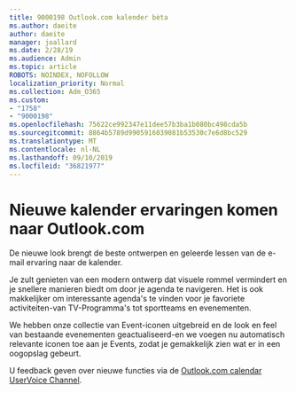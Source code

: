 ```yaml
---
title: 9000198 Outlook.com kalender bèta
ms.author: daeite
author: daeite
manager: joallard
ms.date: 2/28/19
ms.audience: Admin
ms.topic: article
ROBOTS: NOINDEX, NOFOLLOW
localization_priority: Normal
ms.collection: Adm_O365
ms.custom:
- "1758"
- "9000198"
ms.openlocfilehash: 75622ce992347e11dee57b3ba1b080bc498cda5b
ms.sourcegitcommit: 8864b5789d9905916039081b53530c7e6d8bc529
ms.translationtype: MT
ms.contentlocale: nl-NL
ms.lasthandoff: 09/10/2019
ms.locfileid: "36821977"
---
```

# <a name="new-calendar-experiences-coming-to-outlookcom"></a>Nieuwe kalender ervaringen komen naar Outlook.com

De nieuwe look brengt de beste ontwerpen en geleerde lessen van de e-mail ervaring naar de kalender.

Je zult genieten van een modern ontwerp dat visuele rommel vermindert en je snellere manieren biedt om door je agenda te navigeren. Het is ook makkelijker om interessante agenda's te vinden voor je favoriete activiteiten-van TV-Programma's tot sportteams en evenementen.

We hebben onze collectie van Event-iconen uitgebreid en de look en feel van bestaande evenementen geactualiseerd-en we voegen nu automatisch relevante iconen toe aan je Events, zodat je gemakkelijk zien wat er in een oogopslag gebeurt.

U feedback geven over nieuwe functies via de [Outlook.com calendar UserVoice Channel](https://go.microsoft.com/fwlink/?linkid=2103075).